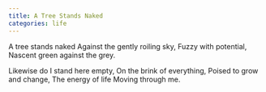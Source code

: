 ```yaml
---
title: A Tree Stands Naked
categories: life
---
```

A tree stands naked
Against the gently roiling sky,
Fuzzy with potential,
Nascent green against the grey.

Likewise do I stand here empty,
On the brink of everything,
Poised to grow and change,
The energy of life
Moving through me.
